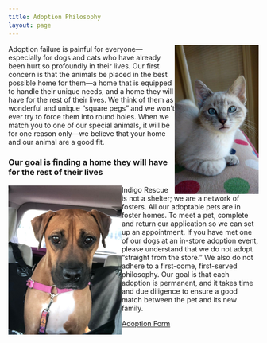 ```yaml
---
title: Adoption Philosophy
layout: page
---
```


<img align="right" height="300" src="/assets/images/adoption_philosophy1.jpg">

Adoption failure is painful for everyone—especially for dogs and cats who have already been hurt so profoundly in their lives. Our first concern is that the animals be placed in the best possible home for them—a home that is equipped to handle their unique needs, and a home they will have for the rest of their lives. We think of them as wonderful and unique “square pegs” and we won't ever try to force them into round holes. When we match you to one of our special animals, it will be for one reason only—we believe that your home and our animal are a good fit.

### Our goal is finding a home they will have for the rest of their lives

<img align="left" height="300" src="/assets/images/adoption_philosophy2.jpg">

Indigo Rescue is not a shelter; we are a network of fosters. All our adoptable pets are in foster homes. To meet a pet, complete and return our application so we can set up an appointment. If you have met one of our dogs at an in-store adoption event, please understand that we do not adopt “straight from the store.”  We also do not adhere to a first-come, first-served philosophy. Our goal is that each adoption is permanent, and it takes time and due diligence to ensure a good match between the pet and its new family.

[Adoption Form](https://storage.googleapis.com/gator-users/user-680788/documents/51499d002fce458d86db46094694f629/Indigo%20Adoption%20Application%202021.pdf)
